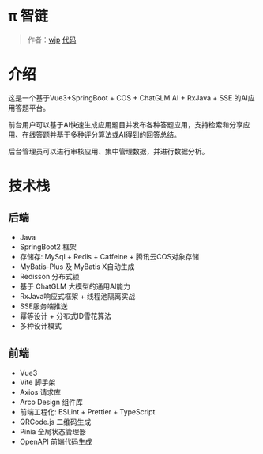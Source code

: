 # π 智链

> 作者：[wjp](https://github.com/wjp527)
> [代码](https://github.com/wjp527/wdada-backend)

# 介绍

这是一个基于Vue3+SpringBoot + COS + ChatGLM AI + RxJava + SSE 的AI应用答题平台。

前台用户可以基于AI快速生成应用题目并发布各种答题应用，支持检索和分享应用、在线答题并基于多种评分算法或AI得到的回答总结。

后台管理员可以进行审核应用、集中管理数据，并进行数据分析。



# 技术栈

## 后端

- Java
- SpringBoot2 框架
- 存储存: MySql + Redis + Caffeine + 腾讯云COS对象存储
- MyBatis-Plus 及 MyBatis X自动生成
- Redisson 分布式锁
- 基于 ChatGLM 大模型的通用AI能力
- RxJava响应式框架 + 线程池隔离实战
- SSE服务端推送
- 幂等设计 + 分布式ID雪花算法
- 多种设计模式

## 前端

- Vue3
- Vite 脚手架
- Axios 请求库
- Arco Design 组件库
- 前端工程化: ESLint + Prettier + TypeScript
- QRCode.js 二维码生成
- Pinia 全局状态管理器
- OpenAPI 前端代码生成



